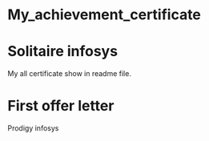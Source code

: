 # My_achievement_certificate

# Solitaire infosys 
My all certificate show in readme file.
# First offer letter
Prodigy infosys
